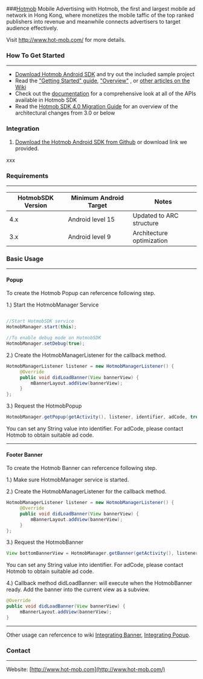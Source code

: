 ###[Hotmob](http://www.hot-mob.com/)
Mobile Advertising with Hotmob, the first and largest mobile ad network in Hong Kong, where monetizes the mobile taffic of the top ranked publishers into revenue and meanwhile connects advertisers to target audience effectively.

Visit http://www.hot-mob.com/ for more details.

### How To Get Started
---

* [Download Hotmob Android SDK](https://github.com/hotmobmobile/hotmob-android-sdk/archive/master.zip) and try out the included sample project
* Read the ["Getting Started" guide](https://github.com/hotmobmobile/hotmob-android-sdk/wiki/Getting-Started), ["Overview"](https://github.com/hotmobmobile/hotmob-android-sdk/wiki/Overview) , or [other articles on the Wiki](https://github.com/hotmobmobile/hotmob-android-sdk/wiki)
* Check out the [documentation](https://github.com/hotmobmobile/hotmob-android-sdk/wiki) for a comprehensive look at all of the APIs available in Hotmob SDK
* Read the [Hotmob SDK 4.0 Migration Guide](https://github.com/hotmobmobile/hotmob-android-sdk/wiki/HotmobSDK-4.0-Migration-Guide) for an overview of the architectural changes from 3.0 or below

### Integration 
1. [Download the Hotmob Android SDK from Github](https://github.com/hotmobmobile/hotmob-android-sdk/archive/master.zip) or download link we provided.

xxx

### Requirements
---
| HotmobSDK Version     | Minimum Android Target         | Notes |
| --------              |---------                       |-------|
| 4.x                   | Android level 15               |   Updated to ARC structure   |
| 3.x                   | Android level 9                |   Architecture optimization    |

### Basic Usage
---

#### Popup
To create the Hotmob Popup can refercence following step.

1.) Start the HotmobManager Service
```java

//Start HotmobSDK service
HotmobManager.start(this);

//To enable debug mode on HotmobSDK
HotmobManager.setDebug(true);
```

2.) Create the HotmobManagerListener for the callback method.
```java
HotmobManagerListener listener = new HotmobManagerListener() {
     @Override
     public void didLoadBanner(View bannerView) {
         mBannerLayout.addView(bannerView);
     }
};
```

3.) Request the HotmobPopup 
```java
HotmobManager.getPopup(getActivity(), listener, identifier, adCode, true);
```
You can set any String value into identifier.
For adCode, please contact Hotmob to obtain suitable ad code.

  ---

####  Footer Banner
To create the Hotmob Banner can refercence following step.

1.) Make sure HotmobManager service is started.

2.) Create the HotmobManagerListener for the callback method.
```java
HotmobManagerListener listener = new HotmobManagerListener() {
     @Override
     public void didLoadBanner(View bannerView) {
         mBannerLayout.addView(bannerView);
     }
};
```

3.)  Request the HotmobBanner 

```java
View bottomBannerView = HotmobManager.getBanner(getActivity(), listener, HotmobManager.getScreenWidth(getActivity()), identifier, adCode);
```
You can set any String value into identifier.
For adCode, please contact Hotmob to obtain suitable ad code.

4.) Callback method didLoadBanner: will execute when the HotmobBanner ready. Add the banner into the current view as a subview.
```java
@Override
public void didLoadBanner(View bannerView) {
     mBannerLayout.addView(bannerView);
}
```

---
Other usage can refercence to wiki [Integrating Banner](https://github.com/hotmobmobile/hotmob-android-sdk/wiki/Integrating-Banner), [Integrating Popup](https://github.com/hotmobmobile/hotmob-android-sdk/wiki/Integrating-Popup).
### Contact
---
Website: [http://www.hot-mob.com](http://www.hot-mob.com/)
